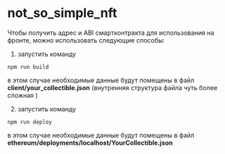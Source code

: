 # not_so_simple_nft

Чтобы получить адрес и ABI смартконтракта для использования на фронте, можно использовать следующие способы:

1) запустить команду
```shell
npm run build
```
в этом случае необходимые данные будут помещены в файл  
**client/your_collectible.json** (внутренняя структура файла чуть более сложная )

2) запустить команду
```shell
npm run deploy
```
в этом случае необходимые данные будут помещены в файл  
**ethereum/deployments/localhost/YourCollectible.json**
